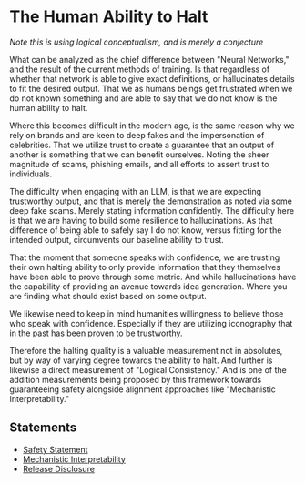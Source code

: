 # The Human Ability to Halt
*Note this is using logical conceptualism, and is merely a conjecture*

What can be analyzed as the chief difference between "Neural Networks," and the result of the current methods of training. Is that regardless of whether that network is able to give exact definitions, or hallucinates details to fit the desired output. That we as humans beings get frustrated when we do not known something and are able to say that we do not know is the human ability to halt.

Where this becomes difficult in the modern age, is the same reason why we rely on brands and are keen to deep fakes and the impersonation of celebrities. That we utilize trust to create a guarantee that an output of another is something that we can benefit ourselves. Noting the sheer magnitude of scams, phishing emails, and all efforts to assert trust to individuals.

The difficulty when engaging with an LLM, is that we are expecting trustworthy output, and that is merely the demonstration as noted via some deep fake scams. Merely stating information confidently. The difficulty here is that we are having to build some resilience to hallucinations. As that difference of being able to safely say I do not know, versus fitting for the intended output, circumvents our baseline ability to trust.

That the moment that someone speaks with confidence, we are trusting their own halting ability to only provide information that they themselves have been able to prove through some metric. And while hallucinations have the capability of providing an avenue towards idea generation. Where you are finding what should exist based on some output.

We likewise need to keep in mind humanities willingness to believe those who speak with confidence. Especially if they are utilizing iconography that in the past has been proven to be trustworthy.

Therefore the halting quality is a valuable measurement not in absolutes, but by way of varying degree towards the ability to halt. And further is likewise a direct measurement of "Logical Consistency." And is one of the addition measurements being proposed by this framework towards guaranteeing safety alongside alignment approaches like "Mechanistic Interpretability."

## Statements
* [Safety Statement](https://github.com/Phuire-Research/STRX/blob/main/StatementSafety.md)
* [Mechanistic Interpretability](https://github.com/Phuire-Research/STRX/blob/main/StrategyData.md)
* [Release Disclosure](https://github.com/Phuire-Research/STRX/blob/main/ReleaseDisclosure.md)